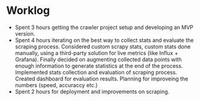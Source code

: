 Worklog
===

* Spent 3 hours getting the crawler project setup and developing
  an MVP version.
* Spent 4 hours iterating on the best way to collect stats and evaluate the
  scraping process. Considered custom scrapy stats, custom stats done manually,
  using a third-party solution for live metrics (like Influx + Grafana). Finally
  decided on augmenting collected data points with enough information to generate
  statistics at the end of the process. Implemented stats collection and evaluation of
  scraping process. Created dashboard for evaluation results. Planning for improveing the numbers (speed, accuraccy etc.)
* Spent 2 hours for deployment and improvements on scraping.
